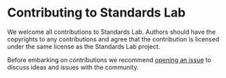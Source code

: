 # Contributing to Standards Lab

We welcome all contributions to Standards Lab. Authors should have the copyrights to any contributions and agree that the contribution is licensed under the same license as the Standards Lab project.

Before embarking on contributions we recommend [opening an issue](https://github.com/OpenDataServices/standards-lab/issues/new) to discuss ideas and issues with the community.